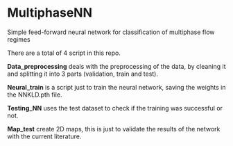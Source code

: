 # MultiphaseNN
Simple feed-forward neural network for classification of multiphase flow regimes

There are a total of 4 script in this repo.

**Data_preprocessing** deals with the preprocessing of the data, by cleaning it and splitting it into 3 parts (validation, train and test).

**Neural_train** is a script just to train the neural network, saving the weights in the NNKLD.pth file.

**Testing_NN** uses the test dataset to check if the training was successful or not.

**Map_test** create 2D maps, this is just to validate the results of the network with the current literature.
